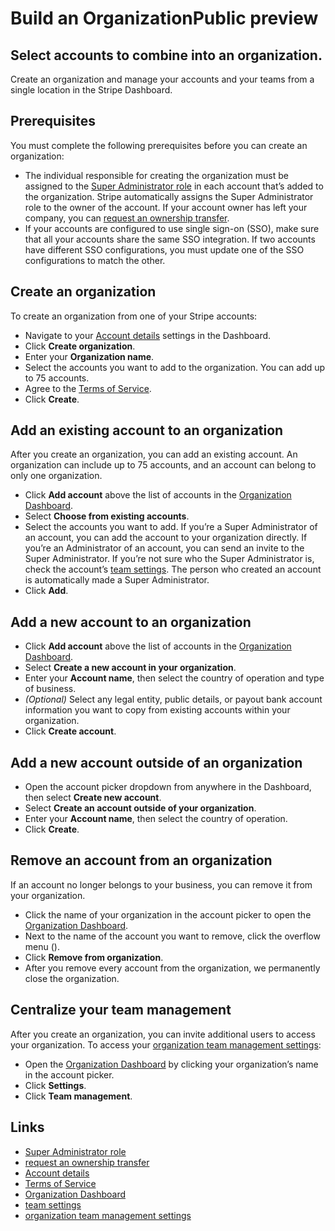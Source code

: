 # Build an OrganizationPublic preview

## Select accounts to combine into an organization.

Create an organization and manage your accounts and your teams from a single
location in the Stripe Dashboard.

## Prerequisites

You must complete the following prerequisites before you can create an
organization:

- The individual responsible for creating the organization must be assigned to
the [Super Administrator
role](https://docs.stripe.com/get-started/account/teams/roles) in each account
that’s added to the organization. Stripe automatically assigns the Super
Administrator role to the owner of the account. If your account owner has left
your company, you can [request an ownership
transfer](https://support.stripe.com/questions/change-the-owner-of-a-stripe-account).
- If your accounts are configured to use single sign-on (SSO), make sure that
all your accounts share the same SSO integration. If two accounts have different
SSO configurations, you must update one of the SSO configurations to match the
other.

## Create an organization

To create an organization from one of your Stripe accounts:

- Navigate to your [Account
details](https://dashboard.stripe.com/settings/account) settings in the
Dashboard.
- Click **Create organization**.
- Enter your **Organization name**.
- Select the accounts you want to add to the organization. You can add up to 75
accounts.
- Agree to the [Terms of Service](https://stripe.com/legal/organizations).
- Click **Create**.

## Add an existing account to an organization

After you create an organization, you can add an existing account. An
organization can include up to 75 accounts, and an account can belong to only
one organization.

- Click **Add account** above the list of accounts in the [Organization
Dashboard](https://dashboard.stripe.com/org/dashboard).
- Select **Choose from existing accounts**.
- Select the accounts you want to add. If you’re a Super Administrator of an
account, you can add the account to your organization directly. If you’re an
Administrator of an account, you can send an invite to the Super Administrator.
If you’re not sure who the Super Administrator is, check the account’s [team
settings](https://dashboard.stripe.com/settings/team). The person who created an
account is automatically made a Super Administrator.
- Click **Add**.

## Add a new account to an organization

- Click **Add account** above the list of accounts in the [Organization
Dashboard](https://dashboard.stripe.com/org/dashboard).
- Select **Create a new account in your organization**.
- Enter your **Account name**, then select the country of operation and type of
business.
- *(Optional)* Select any legal entity, public details, or payout bank account
information you want to copy from existing accounts within your organization.
- Click **Create account**.

## Add a new account outside of an organization

- Open the account picker dropdown from anywhere in the Dashboard, then select
**Create new account**.
- Select **Create an account outside of your organization**.
- Enter your **Account name**, then select the country of operation.
- Click **Create**.

## Remove an account from an organization

If an account no longer belongs to your business, you can remove it from your
organization.

- Click the name of your organization in the account picker to open the
[Organization Dashboard](https://dashboard.stripe.com/org/dashboard).
- Next to the name of the account you want to remove, click the overflow menu
().
- Click **Remove from organization**.
- After you remove every account from the organization, we permanently close the
organization.

## Centralize your team management

After you create an organization, you can invite additional users to access your
organization. To access your [organization team management
settings](https://docs.stripe.com/get-started/account/orgs/team):

- Open the [Organization Dashboard](https://dashboard.stripe.com/org/dashboard)
by clicking your organization’s name in the account picker.
- Click **Settings**.
- Click **Team management**.

## Links

- [Super Administrator
role](https://docs.stripe.com/get-started/account/teams/roles)
- [request an ownership
transfer](https://support.stripe.com/questions/change-the-owner-of-a-stripe-account)
- [Account details](https://dashboard.stripe.com/settings/account)
- [Terms of Service](https://stripe.com/legal/organizations)
- [Organization Dashboard](https://dashboard.stripe.com/org/dashboard)
- [team settings](https://dashboard.stripe.com/settings/team)
- [organization team management
settings](https://docs.stripe.com/get-started/account/orgs/team)